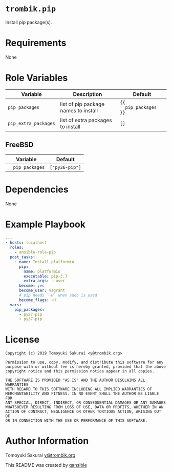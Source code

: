# `trombik.pip`

Install pip package(s).

# Requirements

None

# Role Variables

| Variable | Description | Default |
|----------|-------------|---------|
| `pip_packages` | list of pip package names to install | `{{ __pip_packages }}` |
| `pip_extra_packages` | list of extra packages to install | `[]` |


## FreeBSD

| Variable | Default |
|----------|---------|
| `__pip_packages` | `["py36-pip"]` |


# Dependencies

None

# Example Playbook

```yaml
---
- hosts: localhost
  roles:
    - ansible-role-pip
  post_tasks:
    - name: Install platformio
      pip:
        name: platformio
        executable: pip-3.7
        extra_args: --user
      become: yes
      become_user: vagrant
      # pip needs `-H` when sudo is used
      become_flags: -H
  vars:
    pip_packages:
      - py27-pip
      - py37-pip
```

# License

```
Copyright (c) 2019 Tomoyuki Sakurai <y@trombik.org>

Permission to use, copy, modify, and distribute this software for any
purpose with or without fee is hereby granted, provided that the above
copyright notice and this permission notice appear in all copies.

THE SOFTWARE IS PROVIDED "AS IS" AND THE AUTHOR DISCLAIMS ALL WARRANTIES
WITH REGARD TO THIS SOFTWARE INCLUDING ALL IMPLIED WARRANTIES OF
MERCHANTABILITY AND FITNESS. IN NO EVENT SHALL THE AUTHOR BE LIABLE FOR
ANY SPECIAL, DIRECT, INDIRECT, OR CONSEQUENTIAL DAMAGES OR ANY DAMAGES
WHATSOEVER RESULTING FROM LOSS OF USE, DATA OR PROFITS, WHETHER IN AN
ACTION OF CONTRACT, NEGLIGENCE OR OTHER TORTIOUS ACTION, ARISING OUT OF
OR IN CONNECTION WITH THE USE OR PERFORMANCE OF THIS SOFTWARE.
```

# Author Information

Tomoyuki Sakurai <y@trombik.org>

This README was created by [qansible](https://github.com/trombik/qansible)
